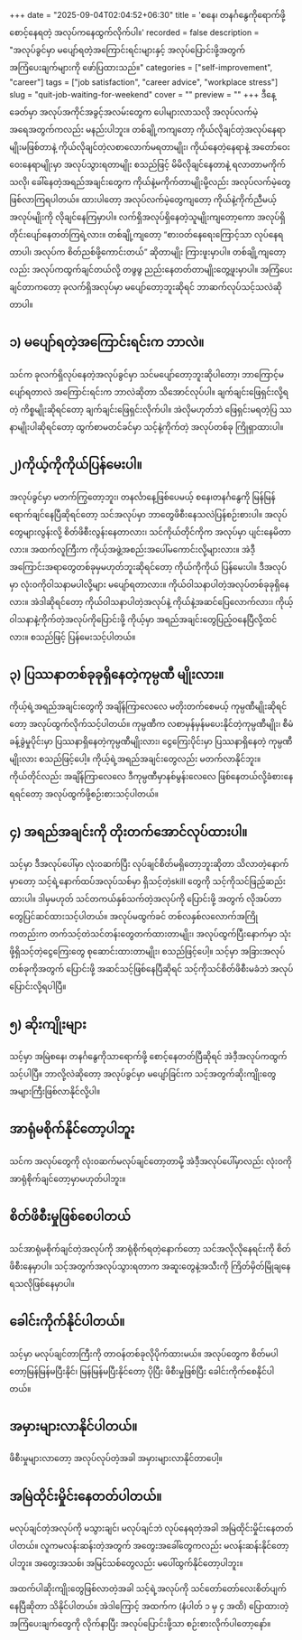 +++
date = "2025-09-04T02:04:52+06:30"
title = 'စနေ၊ တနင်္ဂနွေကိုရောက်ဖို့ စောင့်နေရတဲ့ အလုပ်ကနေထွက်လိုက်ပါ။'
recorded = false
description = "အလုပ်ခွင်မှာ မပျော်ရတဲ့အကြောင်းရင်းများနှင့် အလုပ်ပြောင်းဖို့အတွက် အကြံပေးချက်များကို ဖော်ပြထားသည်။"
categories = ["self-improvement", "career"]
tags = ["job satisfaction", "career advice", "workplace stress"]
slug = "quit-job-waiting-for-weekend"
cover = ""
preview = ""
+++
ဒီနေ့ခေတ်မှာ အလုပ်အကိုင်အခွင့်အလမ်းတွေက ပေါများလာသလို အလုပ်လက်မဲ့အရေအတွက်ကလည်း မနည်းပါဘူး။ တစ်ချို့ကကျတော့ ကိုယ်လိုချင်တဲ့အလုပ်နေရာမျိုးမဖြစ်တာနဲ့ ကိုယ်လိုချင်တဲ့လစာလောက်မရတာမျိုး၊ ကိုယ်နေတဲ့နေရာနဲ့ အတော်ဝေးဝေးနေရာမျိုးမှာ အလုပ်သွားရတာမျိုး စသည်ဖြင့် မိမိလိုချင်နေတာနဲ့ ရလာတာမကိုက်သလို၊ ခေါ်နေတဲ့အရည်အချင်းတွေက ကိုယ်နဲ့မကိုက်တာမျိုးမို့လည်း အလုပ်လက်မဲ့တွေဖြစ်လာကြရပါတယ်။ ထားပါတော့ အလုပ်လက်မဲ့တွေကျတော့ ကိုယ်နဲ့ကိုက်ညီမယ့်အလုပ်မျိုးကို လိုချင်နေကြမှာပါ။
လက်ရှိအလုပ်ရှိနေတဲ့သူမျိုးကျတော့ကော အလုပ်ရှိတိုင်းပျော်နေတတ်ကြရဲ့လား။ တစ်ချို့ကျတော့ “စားဝတ်နေရေးကြောင့်သာ လုပ်နေရတာပါ၊ အလုပ်က စိတ်ညစ်ဖို့ကောင်းတယ်” ဆိုတာမျိုး ကြားဖူးမှာပါ။
တစ်ချို့ကျတော့လည်း အလုပ်ကထွက်ချင်တယ်လို့ တဖွဖွ ညည်းနေတတ်တာမျိုးတွေ့ဖူးမှာပါ။ အကြံပေးချင်တာကတော့ ခုလက်ရှိအလုပ်မှာ မပျော်တော့ဘူးဆိုရင် ဘာဆက်လုပ်သင့်သလဲဆိုတာပါ။

## ၁) မပျော်ရတဲ့အကြောင်းရင်းက ဘာလဲ။
သင်က ခုလက်ရှိလုပ်နေတဲ့အလုပ်ခွင်မှာ သင်မပျော်တော့ဘူးဆိုပါတော့၊ ဘာကြောင့်မပျော်ရတာလဲ အကြောင်းရင်းက ဘာလဲဆိုတာ သိအောင်လုပ်ပါ။ ချက်ချင်းဖြေရှင်းလို့ရတဲ့ ကိစ္စမျိုးဆိုရင်တော့ ချက်ချင်းဖြေရှင်းလိုက်ပါ။ အဲလိုမဟုတ်ဘဲ ဖြေရှင်းမရတဲ့ပြ ဿနာမျိုးပါဆိုရင်တော့ ထွက်စာမတင်ခင်မှာ သင့်နဲ့ကိုက်တဲ့ အလုပ်တစ်ခု ကြိုရှာထားပါ။

## ၂)ကိုယ့်ကိုကိုယ်ပြန်မေးပါ။
အလုပ်ခွင်မှာ မတက်ကြွတော့ဘူး၊ တနင်္လာနေ့ဖြစ်ပေမယ့် စနေ၊တနင်္ဂနွေကို မြန်မြန်ရောက်ချင်နေပြီဆိုရင်တော့ သင်အလုပ်မှာ ဘာတွေဖိစီးနေသလဲပြန်စဉ်းစားပါ။ အလုပ်တွေများလွန်းလို့ စိတ်ဖိစီးလွန်းနေတာလား၊ သင်ကိုယ်တိုင်ကိုက အလုပ်မှာ ပျင်းနေမိတာလား။ အထက်လူကြီးက ကိုယ့်အဖွဲ့အစည်းအပေါ်မကောင်းလို့များလား။ အဲဒီ့အကြောင်းအရာတွေတစ်ခုမှမဟုတ်ဘူးဆိုရင်တော့
ကိုယ်ကိုကိုယ် ပြန်မေးပါ။ ဒီအလုပ်မှာ လုံးဝကိုဝါသနာမပါလို့များ မပျော်ရတာလား။ ကိုယ်ဝါသနာပါတဲ့အလုပ်တစ်ခုခုရှိနေလား။ အဲဒါဆိုရင်တော့ ကိုယ်ဝါသနာပါတဲ့အလုပ်နဲ့ ကိုယ်နဲ့အဆင်ပြေလောက်လား၊ ကိုယ့်ဝါသနာနဲ့ကိုက်တဲ့အလုပ်ကိုပြောင်းဖို့ ကိုယ့်မှာ အရည်အချင်းတွေပြည့်ဝနေပြီလို့ထင်လား။ စသည်ဖြင့် ပြန်မေးသင့်ပါတယ်။

## ၃) ပြဿနာတစ်ခုခုရှိနေတဲ့ကုမ္ပဏီ မျိုးလား။

ကိုယ့်ရဲ့အရည်အချင်းတွေကို အချိန်ကြာလေလေ မတိုးတက်စေမယ့် ကုမ္ပဏီမျိုးဆိုရင်တော့ အလုပ်ထွက်လိုက်သင့်ပါတယ်။ ကုမ္ပဏီက လစာမှန်မှန်မပေးနိုင်တဲ့ကုမ္ပဏီမျိုး၊ စီမံခန့်ခွဲမှုပိုင်းမှာ ပြဿနာရှိနေတဲ့ကုမ္ပဏီမျိုးလား၊ ငွေကြေးပိုင်းမှာ ပြဿနာရှိနေတဲ့ ကုမ္ပဏီမျိုးလား စသည်ဖြင့်ပေါ့။ ကိုယ့်ရဲ့အရည်အချင်းတွေလည်း မတက်လာနိုင်ဘူး။ ကိုယ်တိုင်လည်း အချိန်ကြာလေလေ ဒီကုမ္ပဏီမှာနစ်မွန်းလေလေ ဖြစ်နေတယ်လို့ခံစားနေရရင်တော့ အလုပ်ထွက်ဖို့စဉ်းစားသင့်ပါတယ်။

## ၄) အရည်အချင်းကို တိုးတက်အောင်လုပ်ထားပါ။
သင့်မှာ ဒီအလုပ်ပေါ်မှာ လုံးဝဆက်ပြီး လုပ်ချင်စိတ်မရှိတော့ဘူးဆိုတာ သိလာတဲ့နောက်မှာတော့ သင့်ရဲ့နောက်ထပ်အလုပ်သစ်မှာ ရှိသင့်တဲ့skill တွေကို သင့်ကိုသင်ဖြည့်ဆည်းထားပါ။
ဒါမှမဟုတ် သင်တကယ်နှစ်သက်တဲ့အလုပ်ကို ပြောင်းဖို့ အတွက် လိုအပ်တာတွေပြင်ဆင်ထားသင့်ပါတယ်။ အလုပ်မထွက်ခင် တစ်လနှစ်လလောက်အကြိုကတည်းက တက်သင့်တဲသင်တန်းတွေတက်ထားတာမျိုး၊ အလုပ်ထွက်ပြီးနောက်မှာ သုံးဖို့ရှိသင့်တဲ့ငွေကြေးတွေ စုဆောင်းထားတာမျိုး၊ စသည်ဖြင့်ပေါ့။ သင့်မှာ အခြားအလုပ်တစ်ခုကိုအတွက် ပြောင်းဖို့ အဆင်သင့်ဖြစ်နေပြီဆိုရင် သင့်ကိုသင်စိတ်ဖိစီးမခံဘဲ အလုပ်ပြောင်းလို့ရပါပြီ။

## ၅) ဆိုးကျိုးများ
သင့်မှာ အမြဲစနေ၊ တနင်္ဂနွေကိုသာရောက်ဖို့ စောင့်နေတတ်ပြီဆိုရင် အဲဒီ့အလုပ်ကထွက်သင့်ပါပြီ။ ဘာလို့လဲဆိုတော့ အလုပ်ခွင်မှာ မပျော်ခြင်းက သင့်အတွက်ဆိုးကျိုးတွေအများကြီးဖြစ်လာနိုင်လို့ပါ။

## အာရုံမစိုက်နိုင်တော့ပါဘူး
သင်က အလုပ်တွေကို လုံးဝဆက်မလုပ်ချင်တော့တာမို့ အဲဒီ့အလုပ်ပေါ်မှာလည်း လုံးဝကို အာရုံစိုက်ချင်တော့မှာမဟုတ်ပါဘူး။

## စိတ်ဖိစီးမှုဖြစ်စေပါတယ်
သင်အာရုံမစိုက်ချင်တဲ့အလုပ်ကို အာရုံစိုက်ရတဲ့နောက်တော့ သင်အလိုလိုနေရင်းကို စိတ်ဖိစီးနေမှာပါ။ သင့်အတွက်အလုပ်သွားရတာက အဆူးတွေနဲ့အသီးကို ကြိတ်မှိတ်မြိုချနေရသလိုဖြစ်နေမှာပါ။

## ခေါင်းကိုက်နိုင်ပါတယ်။
သင့်မှာ မလုပ်ချင်တာကြီးကို တာဝန်တစ်ခုလိုပိုက်ထားမယ်။ အလုပ်တွေက စိတ်မပါတော့မြန်မြန်မပြီးနိုင်၊ မြန်မြန်မပြီးနိုင်တော့ ပိုပြီး ဖိစီးမှုဖြစ်ပြီး ခေါင်းကိုက်စေနိုင်ပါတယ်။

## အမှားများလာနိုင်ပါတယ်။
ဖိစီးမှုများလာတော့ အလုပ်လုပ်တဲ့အခါ အမှားများလာနိုင်တာပေါ့။

## အမြဲထိုင်းမှိုင်းနေတတ်ပါတယ်။
မလုပ်ချင်တဲ့အလုပ်ကို မသွားချင်၊ မလုပ်ချင်ဘဲ လုပ်နေရတဲ့အခါ အမြဲထိုင်းမှိုင်းနေတတ်ပါတယ်။ လူကမလန်းဆန်းတဲ့အတွက် အတွေးအခေါ်တွေကလည်း မလန်းဆန်းနိုင်တော့ပါဘူး။ အတွေးအသစ်၊ အမြင်သစ်တွေလည်း မပေါ်ထွက်နိုင်တော့ပါဘူး။

အထက်ပါဆိုးကျိုးတွေဖြစ်လာတဲ့အခါ သင့်ရဲ့အလုပ်ကို သင်တော်တော်လေးစိတ်ပျက်နေပြီဆိုတာ သိနိုင်ပါတယ်။ အဲဒါကြောင့် အထက်က (နံပါတ် ၁ မှ ၄ အထိ) ပြောထားတဲ့အကြံပေးချက်တွေကို လိုက်နာပြီး အလုပ်ပြောင်းဖို့သာ စဉ်းစားလိုက်ပါတော့နော်။